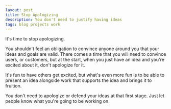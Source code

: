 ```yaml
---
layout: post
title: Stop Apologizing
description: You don't need to justify having ideas
tags: blog projects work
---
```


It's time to stop apologizing.

You shouldn't feel an obligation to convince anyone around you that your ideas and goals are valid. There comes a time that you will need to convince users, or customers, but at the start, when you just have an idea and you're excited about it, don't apologize for it.

It's fun to have others get excited, but what's even more fun is to be able to present an idea alongside work that supports the idea and brings it to fruition.

You don't need to apologize or defend your ideas at that first stage. Just let people know what you're going to be working on.